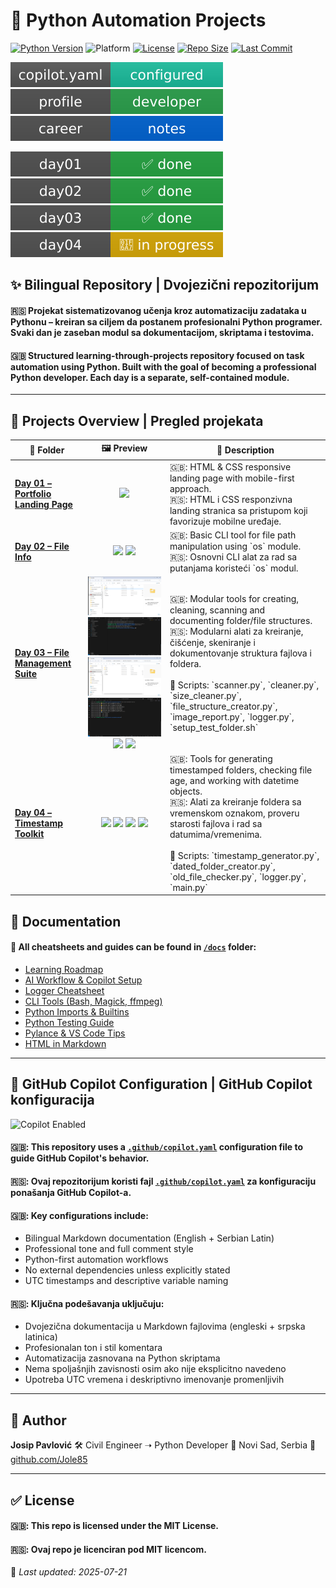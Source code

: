 # 🐍 Python Automation Projects

<!-- Tehnički bedževi -->

[![Python Version](https://img.shields.io/badge/python-3.13+-blue.svg?style=flat-square)](https://www.python.org/downloads/)
![Platform](https://img.shields.io/badge/Platform-Windows%2011-lightgrey?style=flat-square)
[![License](https://img.shields.io/github/license/Jole85/python-automation?style=flat-square)](LICENSE)
[![Repo Size](https://img.shields.io/github/repo-size/Jole85/python-automation?style=flat-square)](https://github.com/Jole85/python-automation)
[![Last Commit](https://img.shields.io/github/last-commit/Jole85/python-automation?style=flat-square)](https://github.com/Jole85/python-automation/commits/main)

<!-- Personalni i statusni bedževi -->

![Copilot Configured](./assets/copilot_badge.svg)
[![👤 Developer Profile](./assets/dev_profile_badge.svg)](./docs/developer_profile.md)
[![📘 Career Notes](./assets/career_notes_badge.svg)](./docs/career_notes.md)

<!-- Status bedževi po danima -->

[![Day01](./01-file-organizer/assets/day01_status.svg)](./01-file-organizer/README.md)
[![Day02](./day02_file_info/assets/day02_status.svg)](./day02_file_info/README.md)
[![Day03](./day03_file_management/assets/day03_status.svg)](./day03_file_management/docs/README.md)
[![Day04](./day04_datetime/assets/day04_status.svg)](./day04_datetime/README.md)

## ✨ Bilingual Repository | Dvojezični repozitorijum

#### 🇷🇸 Projekat sistematizovanog učenja kroz automatizaciju zadataka u Pythonu – kreiran sa ciljem da postanem profesionalni Python programer. Svaki dan je zaseban modul sa dokumentacijom, skriptama i testovima.

#### 🇬🇧 Structured learning-through-projects repository focused on task automation using Python. Built with the goal of becoming a professional Python developer. Each day is a separate, self-contained module.

---

## 📂 Projects Overview | Pregled projekata

<table>
  <thead>
    <tr>
      <th>📁 Folder</th>
      <th>🖼️ Preview</th>
      <th>📝 Description</th>
    </tr>
  </thead>
  <tbody>
<tr>
  <td>
    <a href="./day01_portfolio_landing_page"><strong>Day 01 – Portfolio Landing Page</strong></a>
  </td>
  <td align="center">
    <img src="day01_portfolio_landing_page/assets/day01-preview-1.png" width="160"/>
  </td>
  <td>
    🇬🇧: HTML & CSS responsive landing page with mobile-first approach.<br>
    🇷🇸: HTML i CSS responzivna landing stranica sa pristupom koji favorizuje mobilne uređaje.
  </td>
</tr>

<tr>
  <td>
    <a href="./day02_file_info"><strong>Day 02 – File Info</strong></a>
  </td>
  <td align="center">
    <img src="day02_file_info/assets/day02-preview-1.png" width="160"/>
    <img src="day02_file_info/assets/day02-preview-2.png" width="160"/>
  </td>
  <td>
    🇬🇧: Basic CLI tool for file path manipulation using `os` module.<br>
    🇷🇸: Osnovni CLI alat za rad sa putanjama koristeći `os` modul.
  </td>
</tr>

<tr>
  <td>
    <a href="./day03_file_management"><strong>Day 03 – File Management Suite</strong></a>
  </td>
  <td align="center">
    <img src="day03_file_management/assets/day03-preview-1.png" width="160"/>
    <img src="day03_file_management/assets/day03-preview-2.png" width="160"/>
    <img src="day03_file_management/assets/day03-preview-3.png" width="160"/>
    <img src="day03_file_management/assets/day03-preview-4.png" width="160"/>
    <img src="day03_file_management/assets/day03-preview-5.png" width="160"/>
    <img src="day03_file_management/assets/day03-preview-6.png" width="160"/>
  </td>
  <td>
    🇬🇧: Modular tools for creating, cleaning, scanning and documenting folder/file structures.<br>
    🇷🇸: Modularni alati za kreiranje, čišćenje, skeniranje i dokumentovanje struktura fajlova i foldera.<br><br>
    📜 Scripts: `scanner.py`, `cleaner.py`, `size_cleaner.py`, `file_structure_creator.py`, `image_report.py`, `logger.py`, `setup_test_folder.sh`
  </td>
</tr>

<tr>
  <td>
    <a href="./day04_datetime"><strong>Day 04 – Timestamp Toolkit</strong></a>
  </td>
  <td align="center">
    <img src="day04_datetime/assets/day04-preview-1.png" width="160"/>
    <img src="day04_datetime/assets/day04-preview-2.png" width="160"/>
    <img src="day04_datetime/assets/day04-preview-3.png" width="160"/>
    <img src="day04_datetime/assets/day04-preview-4.png" width="160"/>
  </td>
  <td>
    🇬🇧: Tools for generating timestamped folders, checking file age, and working with datetime objects.<br>
    🇷🇸: Alati za kreiranje foldera sa vremenskom oznakom, proveru starosti fajlova i rad sa datumima/vremenima.<br><br>
    📜 Scripts: `timestamp_generator.py`, `dated_folder_creator.py`, `old_file_checker.py`, `logger.py`, `main.py`
  </td>
</tr>
  </tbody>
</table>

## 📘 Documentation

#### 📁 All cheatsheets and guides can be found in [`/docs`](./docs) folder:

- [Learning Roadmap](docs/learning_roadmap.md)
- [AI Workflow & Copilot Setup](docs/ai_integration_guide.md)
- [Logger Cheatsheet](docs/logger_cheatsheet.md)
- [CLI Tools (Bash, Magick, ffmpeg)](docs/cli_toolkit_cheatsheet.md)
- [Python Imports & Builtins](docs/python_imports_and_modules.md)
- [Python Testing Guide](docs/python_testing_guide.md)
- [Pylance & VS Code Tips](docs/ide_and_linting/pylance_explained.md)
- [HTML in Markdown](docs/ide_and_linting/html_markdown_guide.md)

---

## 🤖 GitHub Copilot Configuration | GitHub Copilot konfiguracija

![Copilot Enabled](https://img.shields.io/badge/GitHub_Copilot-configured-blue?logo=github&logoColor=white)

#### 🇬🇧: This repository uses a [`.github/copilot.yaml`](./.github/copilot.yaml) configuration file to guide GitHub Copilot's behavior.

#### 🇷🇸: Ovaj repozitorijum koristi fajl [`.github/copilot.yaml`](./.github/copilot.yaml) za konfiguraciju ponašanja GitHub Copilot-a.

#### 🇬🇧: Key configurations include:

- Bilingual Markdown documentation (English + Serbian Latin)
- Professional tone and full comment style
- Python-first automation workflows
- No external dependencies unless explicitly stated
- UTC timestamps and descriptive variable naming

#### 🇷🇸: Ključna podešavanja uključuju:

- Dvojezična dokumentacija u Markdown fajlovima (engleski + srpska latinica)
- Profesionalan ton i stil komentara
- Automatizacija zasnovana na Python skriptama
- Nema spoljašnjih zavisnosti osim ako nije eksplicitno navedeno
- Upotreba UTC vremena i deskriptivno imenovanje promenljivih

---

## 🧠 Author

**Josip Pavlović**
🛠️ Civil Engineer ➝ Python Developer
📍 Novi Sad, Serbia
🔗 [github.com/Jole85](https://github.com/Jole85)

---

## ✅ License

#### 🇬🇧: This repo is licensed under the **MIT License**.

#### 🇷🇸: Ovaj repo je licenciran pod **MIT licencom**.

📌 _Last updated: 2025-07-21_
